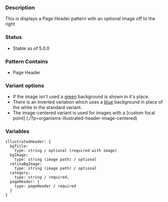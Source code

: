 ### Description
This is displays a Page Header pattern with an optional image off to the right

### Status
* Stable as of 5.0.0

### Pattern Contains
* Page Header

### Variant options
* If the image isn't used a [green](./?p=organisms-illustrated-header-colored) background is shown in it's place.
* There is an inverted variation which uses a [blue](./?p=organisms-illustrated-header-inverted) background in place of the white in the standard variant.
* The image-centered variant is used for images with a [custom focal point] (./?p=organisms-illustrated-header-image-centered)

### Variables
~~~
illustratedHeader: {
  bgTitle:
    type: string / optional (required with image)
  bgImage:
    type: string (image path) / optional
  retinaBgImage:
    type: string (image path) / optional
  category:
    type: string / required,
  pageHeader: {
    type: pageHeader / required
  }
}
~~~
